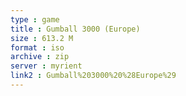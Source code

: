 ```yaml
---
type : game
title : Gumball 3000 (Europe)
size : 613.2 M
format : iso
archive : zip
server : myrient
link2 : Gumball%203000%20%28Europe%29
---
```

